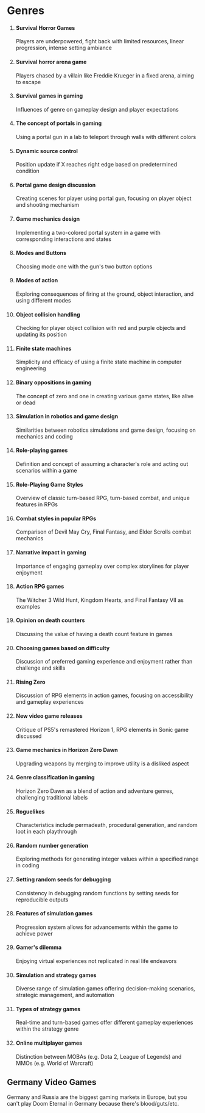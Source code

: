 # Genres

1.  #### Survival Horror Games

    Players are underpowered, fight back with limited resources, linear progression, intense setting ambiance
2.  #### Survival horror arena game

    Players chased by a villain like Freddie Krueger in a fixed arena, aiming to escape
3.  #### Survival games in gaming

    Influences of genre on gameplay design and player expectations
4.  #### The concept of portals in gaming

    Using a portal gun in a lab to teleport through walls with different colors
5.  #### Dynamic source control

    Position update if X reaches right edge based on predetermined condition
6.  #### Portal game design discussion

    Creating scenes for player using portal gun, focusing on player object and shooting mechanism
7.  #### Game mechanics design

    Implementing a two-colored portal system in a game with corresponding interactions and states
8.  #### Modes and Buttons

    Choosing mode one with the gun's two button options
9.  #### Modes of action

    Exploring consequences of firing at the ground, object interaction, and using different modes
10. #### Object collision handling

    Checking for player object collision with red and purple objects and updating its position
11. #### Finite state machines

    Simplicity and efficacy of using a finite state machine in computer engineering
12. #### Binary oppositions in gaming

    The concept of zero and one in creating various game states, like alive or dead
13. #### Simulation in robotics and game design

    Similarities between robotics simulations and game design, focusing on mechanics and coding
14. #### Role-playing games

    Definition and concept of assuming a character's role and acting out scenarios within a game
15. #### Role-Playing Game Styles

    Overview of classic turn-based RPG, turn-based combat, and unique features in RPGs
16. #### Combat styles in popular RPGs

    Comparison of Devil May Cry, Final Fantasy, and Elder Scrolls combat mechanics
17. #### Narrative impact in gaming

    Importance of engaging gameplay over complex storylines for player enjoyment
18. #### Action RPG games

    The Witcher 3 Wild Hunt, Kingdom Hearts, and Final Fantasy VII as examples
19. #### Opinion on death counters

    Discussing the value of having a death count feature in games
20. #### Choosing games based on difficulty

    Discussion of preferred gaming experience and enjoyment rather than challenge and skills
21. #### Rising Zero

    Discussion of RPG elements in action games, focusing on accessibility and gameplay experiences
22. #### New video game releases

    Critique of PS5's remastered Horizon 1, RPG elements in Sonic game discussed
23. #### Game mechanics in Horizon Zero Dawn

    Upgrading weapons by merging to improve utility is a disliked aspect
24. #### Genre classification in gaming

    Horizon Zero Dawn as a blend of action and adventure genres, challenging traditional labels
25. #### Roguelikes

    Characteristics include permadeath, procedural generation, and random loot in each playthrough
26. #### Random number generation

    Exploring methods for generating integer values within a specified range in coding
27. #### Setting random seeds for debugging

    Consistency in debugging random functions by setting seeds for reproducible outputs
28. #### Features of simulation games

    Progression system allows for advancements within the game to achieve power
29. #### Gamer's dilemma

    Enjoying virtual experiences not replicated in real life endeavors
30. #### Simulation and strategy games

    Diverse range of simulation games offering decision-making scenarios, strategic management, and automation
31. #### Types of strategy games

    Real-time and turn-based games offer different gameplay experiences within the strategy genre
32. #### Online multiplayer games

    Distinction between MOBAs (e.g. Dota 2, League of Legends) and MMOs (e.g. World of Warcraft)

## Germany Video Games

Germany and Russia are the biggest gaming markets in Europe, but you can't play Doom Eternal in Germany because there's blood/guts/etc.&#x20;
